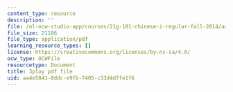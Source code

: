 ```yaml
---
content_type: resource
description: ''
file: /ol-ocw-studio-app/courses/21g-101-chinese-i-regular-fall-2014/aa4e58438ddce9fb7405c33d4d7fe1f6_hNUoYTJl3j4.pdf
file_size: 21186
file_type: application/pdf
learning_resource_types: []
license: https://creativecommons.org/licenses/by-nc-sa/4.0/
ocw_type: OCWFile
resourcetype: Document
title: 3play pdf file
uid: aa4e5843-8ddc-e9fb-7405-c33d4d7fe1f6
---
```


